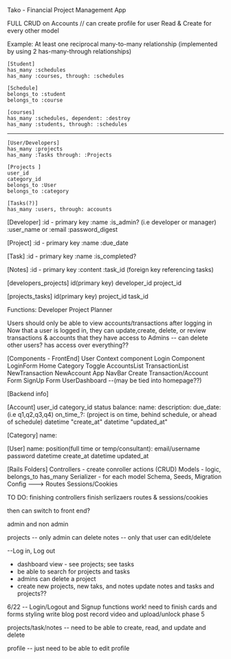 Tako - Financial Project Management App


FULL CRUD on Accounts // can create profile for user 
Read & Create for every other model

Example:
At least one reciprocal many-to-many relationship (implemented by using 2 has-many-through relationships)

    [Student]
    has_many :schedules
    has_many :courses, through: :schedules

    [Schedule]
    belongs_to :student
    belongs_to :course

    [courses]
    has_many :schedules, dependent: :destroy
    has_many :students, through: :schedules


___________________________________________________________________________

    [User/Developers]
    has_many :projects
    has_many :Tasks through: :Projects
    
    [Projects ]
    user_id
    category_id
    belongs_to :User
    belongs_to :category

    [Tasks(?)]
    has_many :users, through: accounts

[Developer]
:id - primary key
:name
:is_admin? (i.e developer or manager)
:user_name or :email
:password_digest

[Project]
:id - primary key
:name
:due_date

[Task]
:id - primary key 
:name
:is_completed?

[Notes]
:id - primary key
:content
:task_id (foreign key referencing tasks)

[developers_projects]
id(primary key)
developer_id
project_id

[projects_tasks]
id(primary key)
project_id
task_id


Functions: Developer Project Planner 

Users should only be able to view accounts/transactions after logging in
Now that a user is logged in, they can update,create, delete, or review transactions & accounts that they have access to
Admins -- can delete other users? has access over everything??


[Components - FrontEnd]
User Context component
Login Component
LoginForm
Home 
Category Toggle
AccountsList
TransactionList
NewTransaction
NewAccount
App
NavBar
Create Transaction/Account Form
SignUp Form
UserDashboard --(may be tied into homepage??)

[Backend info]

[Account]
user_id
category_id
status
balance:
name:
description:
due_date: (i.e q1,q2,q3,q4)
on_time_?: (project is on time, behind schedule, or ahead of schedule)
datetime "create_at"
datetime "updated_at"


[Category]
name:


[User]
name:
position(full time or temp/consultant):
email/username
password
datetime create_at
datetime updated_at

[Rails Folders]
Controllers - create conroller actions (CRUD)
Models - logic, belongs_to has_many
Serializer - for each model
Schema, Seeds, Migration
Config ---> Routes
Sessions/Cookies

TO DO:
finishing controllers
finish serlizaers
routes & sessions/cookies


then can switch to front end?

admin and non admin

projects -- only admin can delete
notes -- only that user can edit/delete 


--Log in, Log out
- dashboard view - see projects; see tasks
- be able to search for projects and tasks
- admins can delete a project 
- create new projects, new taks, and notes 
update notes and tasks and projects??


6/22 --
Login/Logout and Signup functions work!
need to finish cards and forms styling
write blog post
record video and upload/unlock phase 5 

projects/task/notes -- need to be able to create, read, and update and delete

profile -- just need to be able to edit profile